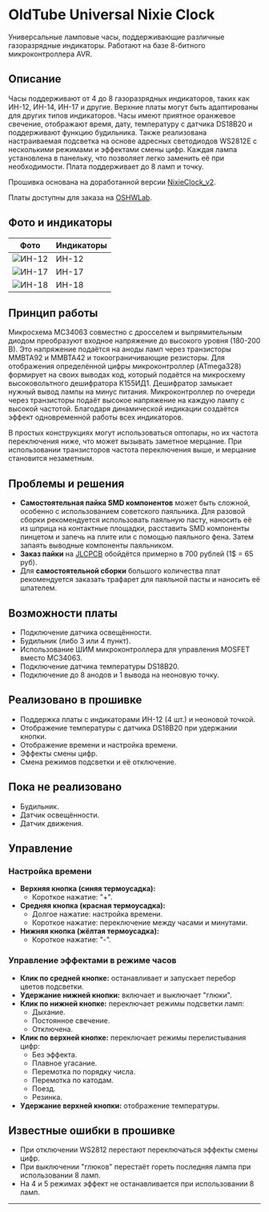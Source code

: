 # OldTube Universal Nixie Clock

Универсальные ламповые часы, поддерживающие различные газоразрядные индикаторы. Работают на базе 8-битного микроконтроллера AVR.

## Описание

Часы поддерживают от 4 до 8 газоразрядных индикаторов, таких как ИН-12, ИН-14, ИН-17 и другие. Верхние платы могут быть адаптированы для других типов индикаторов. Часы имеют приятное оранжевое свечение, отображают время, дату, температуру с датчика DS18B20 и поддерживают функцию будильника. Также реализована настраиваемая подсветка на основе адресных светодиодов WS2812E с несколькими режимами и эффектами смены цифр. Каждая лампа установлена в панельку, что позволяет легко заменить её при необходимости. Плата поддерживает до 8 ламп и точку.

Прошивка основана на доработанной версии [NixieClock_v2](https://github.com/AlexGyver/NixieClock_v2/).

Платы доступны для заказа на [OSHWLab](https://oshwlab.com/crazysova/nexie-clock-cccr_copy_copy).

## Фото и индикаторы

| Фото | Индикаторы |
| ---- | ---------- |
| ![ИН-12](photo_in12.jpg) | ИН-12 |
| ![ИН-17](photo_in17.jpg) | ИН-17 |
| ![ИН-18](photo_in18.jpg) | ИН-18 |

## Принцип работы

Микросхема MC34063 совместно с дросселем и выпрямительным диодом преобразуют входное напряжение до высокого уровня (180-200 В). Это напряжение подаётся на аноды ламп через транзисторы MMBTA92 и MMBTA42 и токоограничивающие резисторы. Для отображения определённой цифры микроконтроллер (ATmega328) формирует на своих выводах код, который подаётся на микросхему высоковольтного дешифратора К155ИД1. Дешифратор замыкает нужный вывод лампы на минус питания. Микроконтроллер по очереди через транзисторы подаёт высокое напряжение на каждую лампу с высокой частотой. Благодаря динамической индикации создаётся эффект одновременной работы всех индикаторов.

В простых конструкциях могут использоваться оптопары, но их частота переключения ниже, что может вызывать заметное мерцание. При использовании транзисторов частота переключения выше, и мерцание становится незаметным.

## Проблемы и решения

- **Самостоятельная пайка SMD компонентов** может быть сложной, особенно с использованием советского паяльника. Для разовой сборки рекомендуется использовать паяльную пасту, наносить её из шприца на контактные площадки, расставить SMD компоненты пинцетом и запечь на плите или с помощью паяльного фена. Затем запаять выводные компоненты паяльником.
- **Заказ пайки** на [JLCPCB](https://jlcpcb.com/) обойдётся примерно в 700 рублей (1$ = 65 руб).
- Для **самостоятельной сборки** большого количества плат рекомендуется заказать трафарет для паяльной пасты и наносить её шпателем.

## Возможности платы

- Подключение датчика освещённости.
- Будильник (либо 3 или 4 пункт).
- Использование ШИМ микроконтроллера для управления MOSFET вместо MC34063.
- Подключение датчика температуры DS18B20.
- Подключение до 8 анодов и 1 вывода на неоновую точку.

## Реализовано в прошивке

- Поддержка платы с индикаторами ИН-12 (4 шт.) и неоновой точкой.
- Отображение температуры с датчика DS18B20 при удержании кнопки.
- Отображение времени и настройка времени.
- Эффекты смены цифр.
- Смена режимов подсветки и её отключение.

## Пока не реализовано

- Будильник.
- Датчик освещённости.
- Датчик движения.

## Управление

### Настройка времени

- **Верхняя кнопка (синяя термоусадка):**
  - Короткое нажатие: "+".
- **Средняя кнопка (красная термоусадка):**
  - Долгое нажатие: настройка времени.
  - Короткое нажатие: переключение между часами и минутами.
- **Нижняя кнопка (жёлтая термоусадка):**
  - Короткое нажатие: "-".

### Управление эффектами в режиме часов

- **Клик по средней кнопке:** останавливает и запускает перебор цветов подсветки.
- **Удержание нижней кнопки:** включает и выключает "глюки".
- **Клик по нижней кнопке:** переключает режимы подсветки ламп:
  - Дыхание.
  - Постоянное свечение.
  - Отключена.
- **Клик по верхней кнопке:** переключает режимы перелистывания цифр:
  - Без эффекта.
  - Плавное угасание.
  - Перемотка по порядку числа.
  - Перемотка по катодам.
  - Поезд.
  - Резинка.
- **Удержание верхней кнопки:** отображение температуры.

## Известные ошибки в прошивке

- При отключении WS2812 перестают переключаться эффекты смены цифр.
- При выключении "глюков" перестаёт гореть последняя лампа при использовании 8 ламп.
- На 4 и 5 режимах эффект не останавливается при использовании 8 ламп.

---
